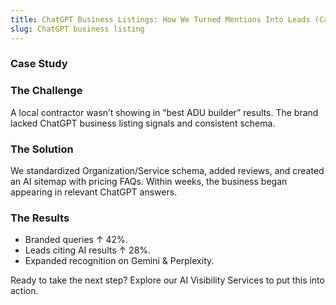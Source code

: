 ```yaml
---
title: ChatGPT Business Listings: How We Turned Mentions Into Leads (Case Study)
slug: ChatGPT business listing
---
```


### Case Study
### The Challenge
A local contractor wasn’t showing in “best ADU builder” results. The brand lacked ChatGPT business listing signals and consistent schema.

### The Solution
We standardized Organization/Service schema, added reviews, and created an AI sitemap with pricing FAQs. Within weeks, the business began appearing in relevant ChatGPT answers.

### The Results
- Branded queries ↑ 42%.
- Leads citing AI results ↑ 28%.
- Expanded recognition on Gemini & Perplexity.

Ready to take the next step? Explore our AI Visibility Services to put this into action.